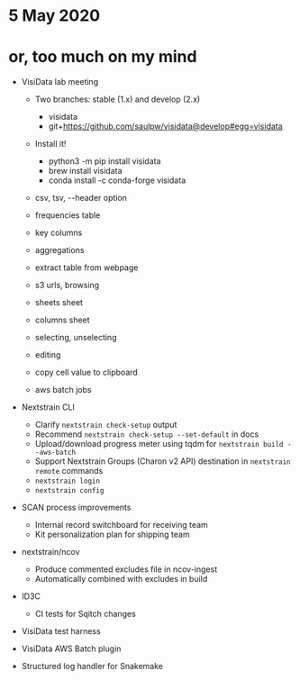# 5 May 2020
# or, too much on my mind

- VisiData lab meeting
  - Two branches: stable (1.x) and develop (2.x)
    - visidata
    - git+https://github.com/saulpw/visidata@develop#egg=visidata

  - Install it!
    - python3 -m pip install visidata
    - brew install visidata
    - conda install -c conda-forge visidata

  - csv, tsv, --header option
  - frequencies table
  - key columns
  - aggregations
  - extract table from webpage
  - s3 urls, browsing
  - sheets sheet
  - columns sheet
  - selecting, unselecting
  - editing
  - copy cell value to clipboard
  - aws batch jobs


- Nextstrain CLI
  - Clarify `nextstrain check-setup` output
  - Recommend `nextstrain check-setup --set-default` in docs
  - Upload/download progress meter using tqdm for `nextstrain build --aws-batch`
  - Support Nextstrain Groups (Charon v2 API) destination in `nextstrain remote` commands
  - `nextstrain login`
  - `nextstrain config`

- SCAN process improvements
  - Internal record switchboard for receiving team
  - Kit personalization plan for shipping team

- nextstrain/ncov
  - Produce commented excludes file in ncov-ingest
  - Automatically combined with excludes in build

- ID3C
  - CI tests for Sqitch changes

- VisiData test harness
- VisiData AWS Batch plugin

- Structured log handler for Snakemake

